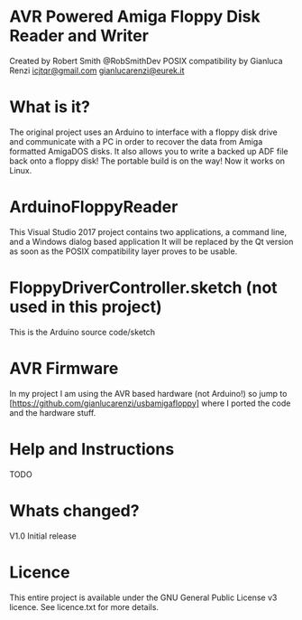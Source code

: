 # AVR Powered Amiga Floppy Disk Reader and Writer
Created by Robert Smith @RobSmithDev
POSIX compatibility by Gianluca Renzi <icjtqr@gmail.com> <gianlucarenzi@eurek.it>

# What is it?
The original project uses an Arduino to interface with a floppy disk drive and communicate with a PC in order to recover the data from Amiga formatted AmigaDOS disks.
It also allows you to write a backed up ADF file back onto a floppy disk!
The portable build is on the way! Now it works on Linux.

# ArduinoFloppyReader
This Visual Studio 2017 project contains two applications, a command line, and a Windows dialog based application
It will be replaced by the Qt version as soon as the POSIX compatibility layer proves to be usable.


# FloppyDriverController.sketch (not used in this project)
This is the Arduino source code/sketch

# AVR Firmware
In my project I am using the AVR based hardware (not Arduino!) so jump to [https://github.com/gianlucarenzi/usbamigafloppy] where I ported the code and the hardware stuff.

# Help and Instructions
TODO

# Whats changed?
V1.0 Initial release

# Licence
This entire project is available under the GNU General Public License v3 licence.  See licence.txt for more details.
